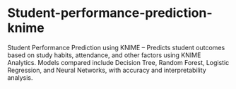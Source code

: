 # Student-performance-prediction-knime
Student Performance Prediction using KNIME – Predicts student outcomes based on study habits, attendance, and other factors using KNIME Analytics. Models compared include Decision Tree, Random Forest, Logistic Regression, and Neural Networks, with accuracy and interpretability analysis.
